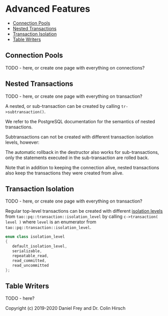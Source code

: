 # Advanced Features

* [Connection Pools](#connection-pools)
* [Nested Transactions](#nested-transactions)
* [Transaction Isolation](#transaction-isolation)
* [Table Writers](#table-writers)

## Connection Pools

TODO - here, or create one page with everything on connections?

## Nested Transactions

TODO - here, or create one page with everything on transaction?

A nested, or sub-transaction can be created by calling `tr->subtransaction()`.

We refer to the PostgreSQL documentation for the semantics of nested transactions.

Subtransactions can not be created with different transaction isolation levels, however:

The automatic rollback in the destructor also works for sub-transactions, only the statements executed in the sub-transaction are rolled back.

Note that in addition to keeping the connection alive, nested transactions also keep the transactions they were created from alive.

## Transaction Isolation

TODO - here, or create one page with everything on transaction?

Regular top-level transactions can be created with different [isolation levels](https://www.postgresql.org/docs/current/transaction-iso.html) from `tao::pq::transaction::isolation_level` by calling `c->transaction( level )` where `level` is an enumerator from `tao::pq::transaction::isolation_level`.

```c++
enum class isolation_level
{
   default_isolation_level,
   serializable,
   repeatable_read,
   read_committed,
   read_uncommitted
};
```

## Table Writers

TODO - here?

Copyright (c) 2019-2020 Daniel Frey and Dr. Colin Hirsch
